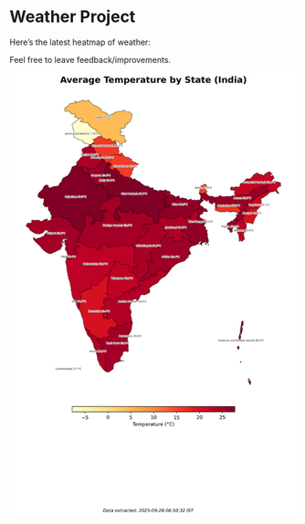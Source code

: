 # Weather Project

Here’s the latest heatmap of weather:

Feel free to leave feedback/improvements.

![India Heatmap](docs/assets/india_heatmap.png?v=D88403)
